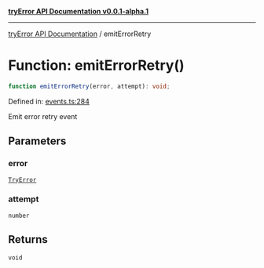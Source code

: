 [**tryError API Documentation v0.0.1-alpha.1**](../index.md)

---

[tryError API Documentation](../index.md) / emitErrorRetry

# Function: emitErrorRetry()

```ts
function emitErrorRetry(error, attempt): void;
```

Defined in: [events.ts:284](https://github.com/oconnorjohnson/try-error/blob/e3ae0308069a4fba073f4543d527ad76373db795/src/events.ts#L284)

Emit error retry event

## Parameters

### error

[`TryError`](../interfaces/TryError.md)

### attempt

`number`

## Returns

`void`
